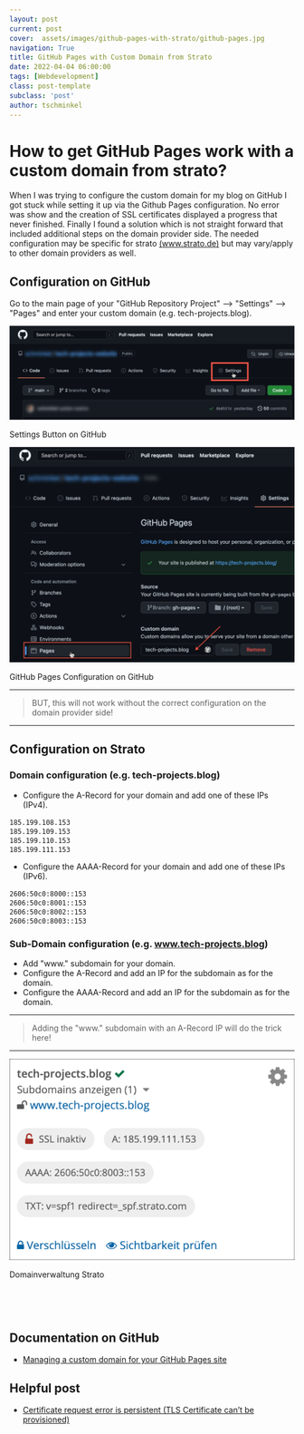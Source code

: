 ```yaml
---
layout: post
current: post
cover:  assets/images/github-pages-with-strato/github-pages.jpg
navigation: True
title: GitHub Pages with Custom Domain from Strato
date: 2022-04-04 06:00:00
tags: [Webdevelopment]
class: post-template
subclass: 'post'
author: tschminkel
---
```


# How to get GitHub Pages work with a custom domain from strato?

When I was trying to configure the custom domain for my blog on GitHub I got stuck while setting it up via the Github Pages configuration. No error was show and the creation of SSL certificates displayed a progress that never finished. Finally I found a solution which is not straight forward that included additional steps on the domain provider side. The needed configuration may be specific for strato [(www.strato.de)](http://www.strato.de) but may vary/apply to other domain providers as well.

## Configuration on GitHub
Go to the main page of your "GitHub Repository Project" --> "Settings" --> "Pages" and enter your custom domain (e.g. tech-projects.blog).

![Configuration on GitHub 1](/assets/images/github-pages-with-strato/2022-04-06_19-25-45.png)
<figcaption>Settings Button on GitHub</figcaption>

![Configuration on GitHub 2](/assets/images/github-pages-with-strato/2022-04-06_19-36-07.png)
<figcaption>GitHub Pages Configuration on GitHub</figcaption>

---
> BUT, this will not work without the correct configuration on the domain provider side!

---

## Configuration on Strato

### Domain configuration (e.g. tech-projects.blog)
- Configure the A-Record for your domain and add one of these IPs (IPv4).
```
185.199.108.153
185.199.109.153
185.199.110.153
185.199.111.153
```

- Configure the AAAA-Record for your domain and add one of these IPs (IPv6).
```
2606:50c0:8000::153
2606:50c0:8001::153
2606:50c0:8002::153
2606:50c0:8003::153
```

### Sub-Domain configuration (e.g. www.tech-projects.blog)
- Add "www." subdomain for your domain.
- Configure the A-Record and add an IP for the subdomain as for the domain.
- Configure the AAAA-Record and add an IP for the subdomain as for the domain.

---
> Adding the "www." subdomain with an A-Record IP will do the trick here!

---

![Domainverwaltung Strato](/assets/images/github-pages-with-strato/2022-04-06_20-42-15.png)
<figcaption>Domainverwaltung Strato</figcaption>

<p>&nbsp;</p>
<p>&nbsp;</p>

## Documentation on GitHub
-  [Managing a custom domain for your GitHub Pages site](https://docs.github.com/en/pages/configuring-a-custom-domain-for-your-github-pages-site/managing-a-custom-domain-for-your-github-pages-site)

## Helpful post
- [Certificate request error is persistent (TLS Certificate can’t be provisioned)](https://github.community/t/certificate-request-error-is-persistent-tls-certificate-cant-be-provisioned/11008/16)
